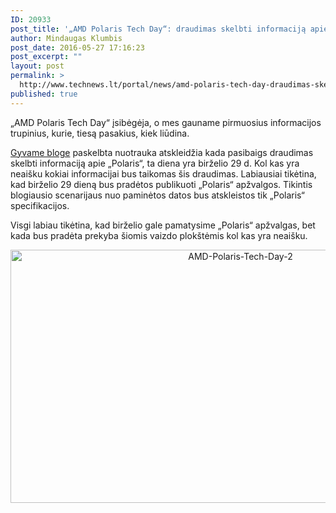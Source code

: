 ```yaml
---
ID: 20933
post_title: '„AMD Polaris Tech Day“: draudimas skelbti informaciją apie „Polaris“ baigsis birželio 29 d.'
author: Mindaugas Klumbis
post_date: 2016-05-27 17:16:23
post_excerpt: ""
layout: post
permalink: >
  http://www.technews.lt/portal/news/amd-polaris-tech-day-draudimas-skelbti-informacija-apie-polaris-baigsis-birzelio-29-d/
published: true
---
```

„AMD Polaris Tech Day“ įsibėgėja, o mes gauname pirmuosius informacijos trupinius, kurie, tiesą pasakius, kiek liūdina.

<a href="http://www.24liveblog.com/live/1331452#commentstab">Gyvame bloge</a> paskelbta nuotrauka atskleidžia kada pasibaigs draudimas skelbti informaciją apie „Polaris“, ta diena yra birželio 29 d. Kol kas yra neaišku kokiai informacijai bus taikomas šis draudimas. Labiausiai tikėtina, kad birželio 29 dieną bus pradėtos publikuoti „Polaris“ apžvalgos. Tikintis blogiausio scenarijaus nuo paminėtos datos bus atskleistos tik „Polaris“ specifikacijos.

Visgi labiau tikėtina, kad birželio gale pamatysime „Polaris“ apžvalgas, bet kada bus pradėta prekyba šiomis vaizdo plokštėmis kol kas yra neaišku.
<p style="text-align: center"><a href="http://www.technews.lt/portal/wp-content/uploads/2016/05/AMD-Polaris-Tech-Day-2.jpg"><img class="alignnone wp-image-20934 size-full" src="http://www.technews.lt/portal/wp-content/uploads/2016/05/AMD-Polaris-Tech-Day-2.jpg" alt="AMD-Polaris-Tech-Day-2" width="720" height="405" /></a></p>